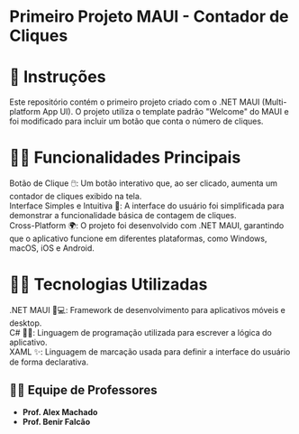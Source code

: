 # Primeiro Projeto MAUI - Contador de Cliques

# 📌 Instruções
Este repositório contém o primeiro projeto criado com o .NET MAUI (Multi-platform App UI). O projeto utiliza o template padrão "Welcome" do MAUI e foi modificado para incluir um botão que conta o número de cliques.

# 🧑‍💻 Funcionalidades Principais

  Botão de Clique 🖱️: Um botão interativo que, ao ser clicado, aumenta um contador de cliques exibido na tela.<br>
  Interface Simples e Intuitiva 🌟: A interface do usuário foi simplificada para demonstrar a funcionalidade básica de contagem de cliques.<br>
  Cross-Platform 🌍: O projeto foi desenvolvido com .NET MAUI, garantindo que o aplicativo funcione em diferentes plataformas, como Windows, macOS, iOS e Android.<br>

# 🧑‍🏫 Tecnologias Utilizadas

   .NET MAUI 📱💻: Framework de desenvolvimento para aplicativos móveis e desktop.<br>
   C# 🧑‍💻: Linguagem de programação utilizada para escrever a lógica do aplicativo.<br>
   XAML ✨: Linguagem de marcação usada para definir a interface do usuário de forma declarativa.<br>

 ## 👩‍🏫 **Equipe de Professores**

- **Prof. Alex Machado**
- **Prof. Benir Falcão**
